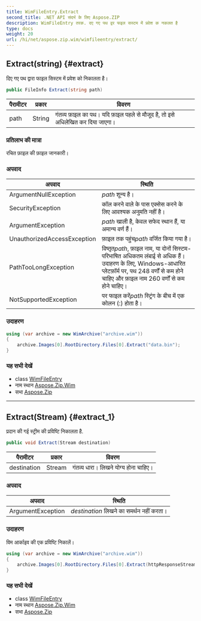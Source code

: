 ```yaml
---
title: WimFileEntry.Extract
second_title: .NET API संदर्भ के लिए Aspose.ZIP
description: WimFileEntry तरक. दए गए पथ द्वर फइल सस्टम में प्रवेश क नकलत है
type: docs
weight: 20
url: /hi/net/aspose.zip.wim/wimfileentry/extract/
---
```

## Extract(string) {#extract}

दिए गए पथ द्वारा फाइल सिस्टम में प्रवेश को निकालता है।

```csharp
public FileInfo Extract(string path)
```

| पैरामीटर | प्रकार | विवरण |
| --- | --- | --- |
| path | String | गंतव्य फ़ाइल का पथ। यदि फ़ाइल पहले से मौजूद है, तो इसे अधिलेखित कर दिया जाएगा। |

### प्रतिलाभ की मात्रा

रचित फ़ाइल की फ़ाइल जानकारी।

### अपवाद

| अपवाद | स्थिति |
| --- | --- |
| ArgumentNullException | *path* शून्य है। |
| SecurityException | कॉल करने वाले के पास एक्सेस करने के लिए आवश्यक अनुमति नहीं है। |
| ArgumentException | *path* खाली है, केवल सफेद स्थान हैं, या अमान्य वर्ण हैं। |
| UnauthorizedAccessException | फ़ाइल तक पहुंच*path* वर्जित किया गया है। |
| PathTooLongException | विष्तृत*path*, फ़ाइल नाम, या दोनों सिस्टम-परिभाषित अधिकतम लंबाई से अधिक हैं। उदाहरण के लिए, Windows-आधारित प्लेटफ़ॉर्म पर, पथ 248 वर्णों से कम होने चाहिए और फ़ाइल नाम 260 वर्णों से कम होने चाहिए। |
| NotSupportedException | पर फाइल करें*path* स्ट्रिंग के बीच में एक कोलन (:) होता है। |

### उदाहरण

```csharp
using (var archive = new WimArchive("archive.wim"))
{
    archive.Images[0].RootDirectory.Files[0].Extract("data.bin");
}
```

### यह सभी देखें

* class [WimFileEntry](../)
* नाम स्थान [Aspose.Zip.Wim](../../wimfileentry/)
* सभा [Aspose.Zip](../../../)

---

## Extract(Stream) {#extract_1}

प्रदान की गई स्ट्रीम की प्रविष्टि निकालता है.

```csharp
public void Extract(Stream destination)
```

| पैरामीटर | प्रकार | विवरण |
| --- | --- | --- |
| destination | Stream | गंतव्य धारा। लिखने योग्य होना चाहिए। |

### अपवाद

| अपवाद | स्थिति |
| --- | --- |
| ArgumentException | *destination* लिखने का समर्थन नहीं करता। |

### उदाहरण

विम आर्काइव की एक प्रविष्टि निकालें।

```csharp
using (var archive = new WimArchive("archive.wim"))
{
    archive.Images[0].RootDirectory.Files[0].Extract(httpResponseStream);
}
```

### यह सभी देखें

* class [WimFileEntry](../)
* नाम स्थान [Aspose.Zip.Wim](../../wimfileentry/)
* सभा [Aspose.Zip](../../../)



